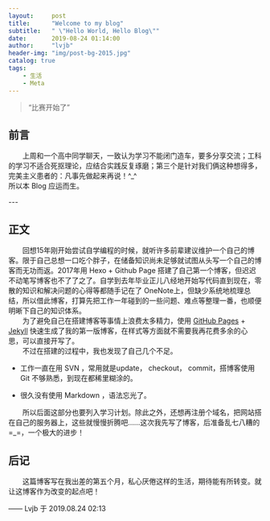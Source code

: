 ```yaml
---
layout:     post
title:      "Welcome to my blog"
subtitle:   " \"Hello World, Hello Blog\""
date:       2019-08-24 01:14:00
author:     "lvjb"
header-img: "img/post-bg-2015.jpg"
catalog: true
tags:
    - 生活
    - Meta
---
```


> “比赛开始了”


## 前言

&emsp;&emsp;上周和一个高中同学聊天，一致认为学习不能闭门造车，要多分享交流；工科的学习不适合死抠理论，应结合实践反复琢磨；第三个是针对我们俩这种想得多，完美主义患者的：凡事先做起来再说！^_^  
所以本 Blog 应运而生。

<p id = "build"></p>
---

## 正文

&emsp;&emsp;回想15年刚开始尝试自学编程的时候，就听许多前辈建议维护一个自己的博客。限于自己总想一口吃个胖子，在储备知识尚未足够就试图从头写一个自己的博客而无功而返。2017年用
Hexo + Github Page 搭建了自己第一个博客，但迟迟不动笔写博客也不了了之了。自学到去年毕业正儿八经地开始写代码直到现在，零散的知识和解决问题的心得等都随手记在了 OneNote上，但缺少系统地梳理总结，所以借此博客，打算先把工作一年碰到的一些问题、难点等整理一番，也顺便明晰下自己的知识体系。  
&emsp;&emsp;为了避免自己在搭建博客等事情上浪费太多精力，使用 [GitHub Pages](https://pages.github.com/) + [Jekyll](http://jekyllrb.com/) 
快速生成了我的第一版博客，在样式等方面就不需要我再花费多余的心思，可以直接开写了。  
&emsp;&emsp;不过在搭建的过程中，我也发现了自己几个不足。

* 工作一直在用 SVN ，常用就是update， checkout， commit，搭博客使用 Git 不够熟悉，到现在都稀里糊涂的。

* 很久没有使用 Markdown ，语法忘光了。

&emsp;&emsp;所以后面这部分也要列入学习计划。除此之外，还想再注册个域名，把网站搭在自己的服务器上，这些就慢慢折腾吧……这次我先写了博客，后准备乱七八糟的=_=，一个极大的进步！


## 后记

&emsp;&emsp;这篇博客写在我出差的第五个月，私心厌倦这样的生活，期待能有所转变。就让这博客作为改变的起点吧！

—— Lvjb 于 2019.08.24 02:13


